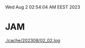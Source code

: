 Wed Aug  2 02:54:04 AM EEST 2023
# JAM
<a href='./cache/202308/02_02.log'>./cache/202308/02_02.log</a>
